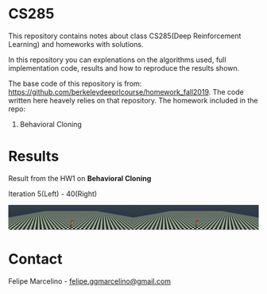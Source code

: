 # CS285
This repository contains notes about class CS285(Deep Reinforcement Learning) and homeworks with solutions. 

In this repository you can explenations on the algorithms used, full implementation code, results and how to reproduce the results shown.

The base code of this repository is from: https://github.com/berkeleydeeprlcourse/homework_fall2019. The code written here heavely relies on that repository. The homework included in the repo:

1. Behavioral Cloning

# Results

Result from the HW1 on **Behavioral Cloning**

Iteration 5(Left) - 40(Right)

![](https://github.com/FelipeMarcelino/CS285-Berkeley-Reinforcement-Learning/blob/master/hw1/results/gifs/dagger_40_iter.gif)


# Contact

Felipe Marcelino - <felipe.ggmarcelino@gmail.com>
